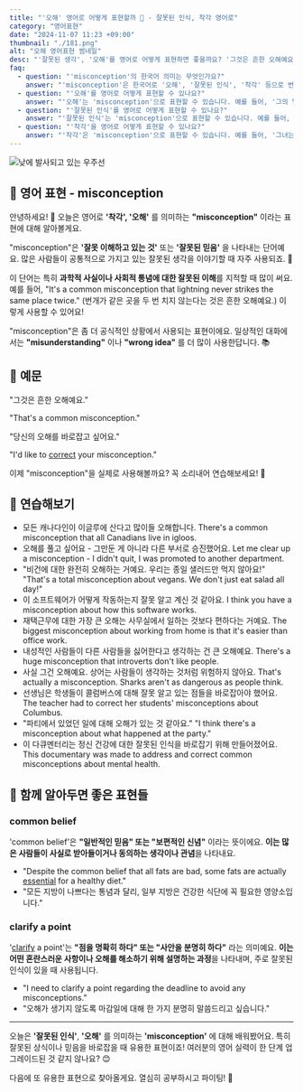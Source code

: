 ```yaml
---
title: "'오해' 영어로 어떻게 표현할까 🤔 - 잘못된 인식, 착각 영어로"
category: "영어표현"
date: "2024-11-07 11:23 +09:00"
thumbnail: "./181.png"
alt: "오해 영어표현 썸네일"
desc: "'잘못된 생각', '오해'를 영어로 어떻게 표현하면 좋을까요? '그것은 흔한 오해예요.', '당신의 오해를 바로잡고 싶어요.' 등을 영어로 표현하는 법을 배워봅시다. 다양한 예문을 통해서 연습하고 본인의 표현으로 만들어 보세요."
faq:
  - question: "'misconception'의 한국어 의미는 무엇인가요?"
    answer: "'misconception'은 한국어로 '오해', '잘못된 인식', '착각' 등으로 번역될 수 있습니다."
  - question: "'오해'를 영어로 어떻게 표현할 수 있나요?"
    answer: "'오해'는 'misconception'으로 표현할 수 있습니다. 예를 들어, '그의 말이 잘못 해석되어 오해가 생겼다'는 'His words were misunderstood, leading to a misconception'으로 말할 수 있습니다."
  - question: "'잘못된 인식'를 영어로 어떻게 표현할 수 있나요?"
    answer: "'잘못된 인식'는 'misconception'으로 표현할 수 있습니다. 예를 들어, '그 주제에 대한 잘못된 인식이 문제를 일으켰다'는 'A misconception about that topic caused the problem'으로 말할 수 있습니다."
  - question: "'착각'을 영어로 어떻게 표현할 수 있나요?"
    answer: "'착각'은 'misconception'으로 표현할 수 있습니다. 예를 들어, '그녀는 그가 그녀를 좋아한다고 착각했다'는 'She had a misconception that he liked her'로 표현할 수 있습니다.'"
---
```


![낮에 발사되고 있는 우주선](./181-1.jpg)

## 🌟 영어 표현 - misconception

안녕하세요! 👋 오늘은 영어로 **'착각', '오해'** 를 의미하는 **"misconception"** 이라는 표현에 대해 알아볼게요.

"misconception"은 **'잘못 이해하고 있는 것'** 또는 **'잘못된 믿음'** 을 나타내는 단어예요. 많은 사람들이 공통적으로 가지고 있는 잘못된 생각을 이야기할 때 자주 사용되죠. 🤔

이 단어는 특히 **과학적 사실이나 사회적 통념에 대한 잘못된 이해**를 지적할 때 많이 써요. 예를 들어, "It's a common misconception that lightning never strikes the same place twice." (번개가 같은 곳을 두 번 치지 않는다는 것은 흔한 오해예요.) 이렇게 사용할 수 있어요!

"misconception"은 좀 더 공식적인 상황에서 사용되는 표현이에요. 일상적인 대화에서는 **"misunderstanding"** 이나 **"wrong idea"** 를 더 많이 사용한답니다. 📚

## 📖 예문

"그것은 흔한 오해예요."

"That's a common misconception."

"당신의 오해를 바로잡고 싶어요."

"I'd like to [correct](/blog/in-english/288.correct/) your misconception."

이제 "misconception"을 실제로 사용해볼까요? 꼭 소리내어 연습해보세요! 🎯

## 💬 연습해보기

<ul data-interactive-list>
  <li data-interactive-item>
    <span data-toggler>모든 캐나다인이 이글루에 산다고 많이들 오해합니다.</span>
    <span data-answer>There's a common misconception that all Canadians live in igloos.</span>
  </li>
  <li data-interactive-item>
    <span data-toggler>오해를 풀고 싶어요 - 그만둔 게 아니라 다른 부서로 승진했어요.</span>
    <span data-answer>Let me clear up a misconception - I didn't quit, I was promoted to another department.</span>
  </li>
  <li data-interactive-item>
    <span data-toggler>"비건에 대한 완전히 오해하는 거예요. 우리는 종일 샐러드만 먹지 않아요!"</span>
    <span data-answer>"That's a total misconception about vegans. We don't just eat salad all day!"</span>
  </li>
  <li data-interactive-item>
    <span data-toggler>이 소프트웨어가 어떻게 작동하는지 잘못 알고 계신 것 같아요.</span>
    <span data-answer>I think you have a misconception about how this software works.</span>
  </li>
  <li data-interactive-item>
    <span data-toggler>재택근무에 대한 가장 큰 오해는 사무실에서 일하는 것보다 편하다는 거예요.</span>
    <span data-answer>The biggest misconception about working from home is that it's easier than office work.</span>
  </li>
  <li data-interactive-item>
    <span data-toggler>내성적인 사람들이 다른 사람들을 싫어한다고 생각하는 건 큰 오해예요.</span>
    <span data-answer>There's a huge misconception that introverts don't like people.</span>
  </li>
  <li data-interactive-item>
    <span data-toggler>사실 그건 오해예요. 상어는 사람들이 생각하는 것처럼 위험하지 않아요.</span>
    <span data-answer>That's actually a misconception. Sharks aren't as dangerous as people think.</span>
  </li>
  <li data-interactive-item>
    <span data-toggler>선생님은 학생들이 콜럼버스에 대해 잘못 알고 있는 점들을 바로잡아야 했어요.</span>
    <span data-answer>The teacher had to correct her students' misconceptions about Columbus.</span>
  </li>
  <li data-interactive-item>
    <span data-toggler>"파티에서 있었던 일에 대해 오해가 있는 것 같아요."</span>
    <span data-answer>"I think there's a misconception about what happened at the party."</span>
  </li>
  <li data-interactive-item>
    <span data-toggler>이 다큐멘터리는 정신 건강에 대한 잘못된 인식을 바로잡기 위해 만들어졌어요.</span>
    <span data-answer>This documentary was made to address and correct common misconceptions about mental health.</span>
  </li>
</ul>

## 🤝 함께 알아두면 좋은 표현들

### common belief

'common belief'은 **"일반적인 믿음" 또는 "보편적인 신념"** 이라는 뜻이에요. **이는 많은 사람들이 사실로 받아들이거나 동의하는 생각이나 관념**을 나타내요.

- "Despite the common belief that all fats are bad, some fats are actually [essential](/blog/in-english/446.essential/) for a healthy diet."
- "모든 지방이 나쁘다는 통념과 달리, 일부 지방은 건강한 식단에 꼭 필요한 영양소입니다."

### clarify a point

'[clarify](/blog/in-english/278.clarify/) a point'는 **"점을 명확히 하다" 또는 "사안을 분명히 하다"** 라는 의미예요. **이는 어떤 혼란스러운 사항이나 오해를 해소하기 위해 설명하는 과정**을 나타내며, 주로 잘못된 인식이 있을 때 사용됩니다.

- "I need to clarify a point regarding the deadline to avoid any misconceptions."
- "오해가 생기지 않도록 마감일에 대해 한 가지 분명히 말씀드리고 싶습니다."

---

오늘은 **'잘못된 인식'**, **'오해'** 를 의미하는 **'misconception'** 에 대해 배워봤어요. 특히 잘못된 상식이나 믿음을 바로잡을 때 유용한 표현이죠! 여러분의 영어 실력이 한 단계 업그레이드된 것 같지 않나요? 😊

다음에 또 유용한 표현으로 찾아올게요. 열심히 공부하시고 파이팅! 💪
